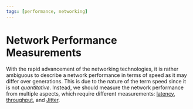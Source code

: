 ```yaml
---
tags: [performance, networking]
---
```


# Network Performance Measurements

With the rapid advancement of the networking technologies, it is rather
ambiguous to describe a network performance in terms of speed as it may differ
over generations. This is due to the nature of the term speed since it is not
*quantitative*. Instead, we should measure the network performance from multiple
aspects, which require different measurements: [latency](202304111955.md),
[throughput](202304111957.md), and [Jitter](202304092135.md).
